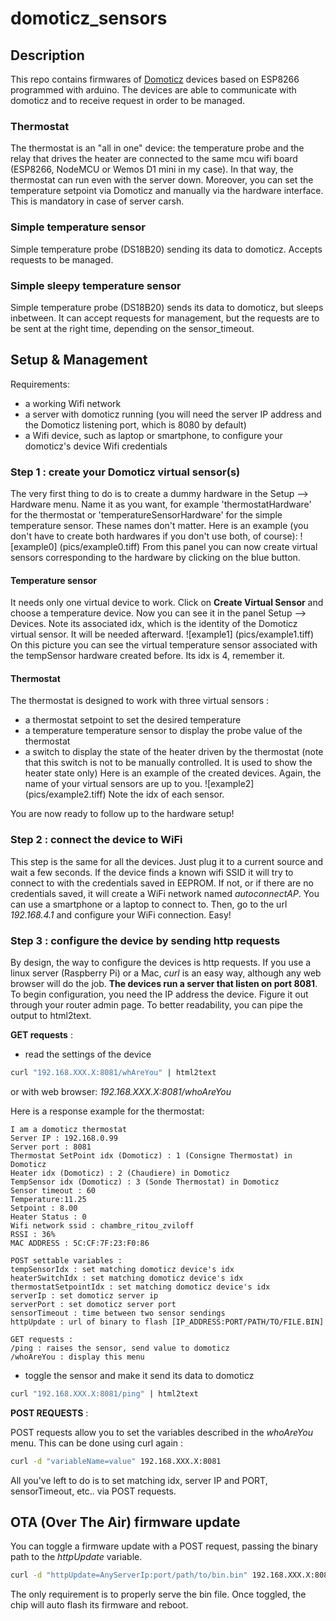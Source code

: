 # domoticz_sensors

## Description
This repo contains firmwares of [Domoticz](https://domoticz.com) devices based on ESP8266 programmed with arduino. The devices are able to communicate with domoticz and to receive request in order to be managed.

### Thermostat
The thermostat is an "all in one" device: the temperature probe and the relay that drives the heater are connected to the same mcu wifi board (ESP8266, NodeMCU or Wemos D1 mini in my case). In that way, the thermostat can run even with the server down. Moreover, you can set the temperature setpoint via Domoticz and manually via the hardware interface. This is mandatory in case of server carsh.
### Simple temperature sensor
Simple temperature probe (DS18B20) sending its data to domoticz. Accepts requests to be managed.

### Simple sleepy temperature sensor
Simple temperature probe (DS18B20) sends its data to domoticz, but sleeps inbetween. It can accept requests for management, but the requests are to be sent at the right time, depending on the sensor_timeout.


## Setup & Management
Requirements:
* a working Wifi network
* a server with domoticz running (you will need the server IP address and the Domoticz listening port, which is 8080 by default)
* a Wifi device, such as laptop or smartphone, to configure your domoticz's device Wifi credentials

### Step 1 : create your Domoticz virtual sensor(s)
The very first thing to do is to create a dummy hardware in the Setup --> Hardware menu. Name it as you want, for example 'thermostatHardware' for the thermostat or 'temperatureSensorHardware' for the simple temperature sensor. These names don't matter. Here is an example (you don't have to create both hardwares if you don't use both, of course):
![example0]
(pics/example0.tiff)
From this panel you can now create virtual sensors corresponding to the hardware by clicking on the blue button.
#### Temperature sensor
It needs only one virtual device to work. Click on __Create Virtual Sensor__ and choose a temperature device. Now you can see it in the panel Setup --> Devices. Note its associated idx, which is the identity of the Domoticz virtual sensor. It will be needed afterward.
![example1]
(pics/example1.tiff)
On this picture you can see the virtual temperature sensor associated with the tempSensor hardware created before. Its idx is 4, remember it.

#### Thermostat
The thermostat is designed to work with three virtual sensors :
* a thermostat setpoint to set the desired temperature
* a temperature temperature sensor to display the probe value of the thermostat
* a switch to display the state of the heater driven by the thermostat (note that this switch is not to be manually controlled. It is used to show the heater state only)
Here is an example of the created devices. Again, the name of your virtual sensors are up to you.
![example2]
(pics/example2.tiff)
Note the idx of each sensor.

You are now ready to follow up to the hardware setup!

### Step 2 : connect the device to WiFi
This step is the same for all the devices. Just plug it to a current source and wait a few seconds. If the device finds a known wifi SSID it will try to connect to with the credentials saved in EEPROM. If not, or if there are no credentials saved, it will create a WiFi network named _autoconnectAP_. You can use a smartphone or a laptop to connect to. Then, go to the url _192.168.4.1_ and configure your WiFi connection. Easy!

### Step 3 : configure the  device by sending http requests
By design, the way to configure the devices is http requests. If you use a linux server (Raspberry Pi) or a Mac, _curl_ is an easy way, although any web browser will do the job. __The devices run a server that listen on port 8081__. To begin configuration, you need the IP address the device. Figure it out through your router admin page. To better readability, you can pipe the output to html2text.

__GET requests__ :

* read the settings of the device
```sh
curl "192.168.XXX.X:8081/whAreYou" | html2text
```
or with web browser:
_192.168.XXX.X:8081/whoAreYou_

Here is a response example for the thermostat:
```
I am a domoticz thermostat
Server IP : 192.168.0.99
Server port : 8081
Thermostat SetPoint idx (Domoticz) : 1 (Consigne Thermostat) in Domoticz
Heater idx (Domoticz) : 2 (Chaudiere) in Domoticz
TempSensor idx (Domoticz) : 3 (Sonde Thermostat) in Domoticz
Sensor timeout : 60
Temperature:11.25
Setpoint : 8.00
Heater Status : 0
Wifi network ssid : chambre_ritou_zviloff
RSSI : 36%
MAC ADDRESS : 5C:CF:7F:23:F0:86

POST settable variables :
tempSensorIdx : set matching domoticz device's idx
heaterSwitchIdx : set matching domoticz device's idx
thermostatSetpointIdx : set matching domoticz device's idx
serverIp : set domoticz server ip
serverPort : set domoticz server port
sensorTimeout : time between two sensor sendings
httpUpdate : url of binary to flash [IP_ADDRESS:PORT/PATH/TO/FILE.BIN]

GET requests :
/ping : raises the sensor, send value to domoticz
/whoAreYou : display this menu
```

* toggle the sensor and make it send its data to domoticz
```sh
curl "192.168.XXX.X:8081/ping" | html2text
```

__POST REQUESTS__ :

POST requests allow you to set the variables described in the _whoAreYou_ menu. This can be done using curl again :
```sh
curl -d "variableName=value" 192.168.XXX.X:8081
```

All you've left to do is to set matching idx, server IP and PORT, sensorTimeout, etc.. via POST requests.

## OTA (Over The Air) firmware update
You can toggle a firmware update with a POST request, passing the binary path to the _httpUpdate_ variable.
```sh
curl -d "httpUpdate=AnyServerIp:port/path/to/bin.bin" 192.168.XXX.X:8081
```
The only requirement is to properly serve the bin file. Once toggled, the chip will auto flash its firmware and reboot.